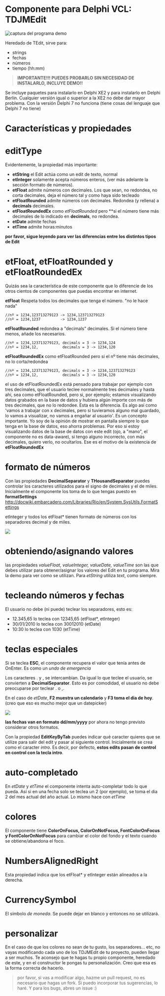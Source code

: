 # Componente para Delphi VCL: TDJMEdit

![captura del programa demo](img/capTest001.JPG)

Heredado de TEdit, sirve para:

- strings
- fechas
- números
- tiempo (hh:mm)

> **IMPORTANTE!!! PUEDES PROBARLO SIN NECESIDAD DE INSTALARLO, INCLUYE DEMO!!**

Se incluye paquetes para instalarlo en Delphi XE2 y para instalarlo en Delphi Berlin. Cualquier versión igual o superior a la XE2 no debe dar mayor problema. Con la versión Delphi 7 no funciona (tiene cosas del lenguaje que Delphi 7 no tiene)

# Características y propiedades

# editType
Evidentemente, la propiedad más importante:

- **etString** el Edit actúa como un edit de texto, normal
- **etInteger** solamente acepta números enteros, (ver más adelante la sección formato de números).
- **etFloat** admite números con decimales. Los que sean, no redondea, no corta decimales, deja el número tal y como haya sido tecleado
- **etFloatRounded** admite números con decimales. Redondea (y rellena) a **decimals** decimales.
- **etFloatRoundedEx** como *etFloatRounded* pero **si el número tiene más decimales de lo indicado en **decimals**, no redondea.
- **etDate** admite fechas
- **etTime** admite horas:minutos
 

**por favor, sigue leyendo para ver las diferencias entre los distintos tipos de Edit**

# etFloat, etFloatRounded y etFloatRoundedEx
Quizás sea la característica de este componente que lo diferencie de los otros cientos de componentes que puedas encontrar en internet.

**etFloat** Respeta todos los decimales que tenga el número. "no le hace nada"

```
//nº = 1234,123713279123 -> 1234,123713279123
//nº = 1234,1237         -> 1234,1237
```
                
**etFloatRounded** redondea a "decimals" decimales. Si el número tiene menos, añade los necesarios.

```
//nº = 1234,123713279123, decimals = 3 -> 1234,124
//nº = 1234,12,           decimals = 3 -> 1234,120
```     

**etFloatRoundedEx** como etFloatRounded pero si el nº tiene más decimales, no lo corta/redondea

```
//nº = 1234,123713279123, decimals = 3 -> 1234,123713279123
//nº = 1234,12,           decimals = 3 -> 1234,120
```

el uso de etFloatRoundedEx está pensado para trabajar por ejemplo con tres decimales, que el usuario teclee normalmente tres decimales y hasta ahí, sea como etFloatRounded, pero si, por ejemplo; estamos visualizando datos grabados en la base de datos y hubiera algún importe con más de tres decimales, que no lo redondee. Esta es la diferencia. Es algo así como 'vamos a trabajar con x decimales, pero si tuvieramos alguno mal guardado, lo vamos a visualizar, no vamos a engañar al usuario'. Es un concepto importante. Yo soy de la opinión de mostrar en pantalla siempre lo que tenga en la base de datos, eso ahorra problemas. Por eso si estoy visualizando datos de la base de datos con este edit (ojo, a "mano", el componente no es data-aware), si tengo alguno incorrecto, con más decimales, quiero verlo, no ocultarlos. Ese es el motivo de la existencia de **etFloatRoundedEx**


# formato de números

Con las propiedades **DecimalSeparator** y **THousandSeparator** puedes controlar los caracteres utilizados para el signo de decimales y el de miles. Inicialmente el componente los toma de lo que tengas puesto en **formatSettings** <a href="http://docwiki.embarcadero.com/Libraries/Rio/en/System.SysUtils.FormatSettings" target="_blank">http://docwiki.embarcadero.com/Libraries/Rio/en/System.SysUtils.FormatSettings</a>

etInteger y todos los etFloat* tienen formato de números con los separadores decimal y de miles.

![](img/capTest001.JPG)

# obteniendo/asignando valores
las propiedades *valueFloat, valueInteger, valueDate, valueTime* son las que debes utilizar para obtener/asignar los valores del Edit en tu programa. Mira la demo para ver como se utilizan. Para *etString* utiliza *text*, como siempre.

# tecleando números y fechas

El usuario no debe (ni puede) teclear los separadores, esto es:

- 12.345,65 lo teclea con 12345,65 (etFloat*, etInteger)
- 30/01/2010 lo teclea con 30012010 (etDate)
- 10:30 lo teclea con 1030 (etTime)

# teclas especiales 

Si se teclea **ESC**, el componente recupera el valor que tenía antes de OnEnter. Es como un *undo de emergencia*

Los caracteres . y , se intercambian. Da igual lo que teclee el usuario, se convierten a **DecimalSeparator**. Esto es por comodidad, el usuario no debe preocuparse por teclear . o ,. 

En el caso de *etDate*, **F2 muestra un calendario** y **F3 toma el dia de hoy**. (creo que eso es mucho mejor que un datepicker)

![](img/capTestCalendario.JPG)

**las fechas van en formato dd/mm/yyyy** por ahora no tengo previsto considerar otros formatos.

Con la propiedad **EditKeyByTab** puedes indicar qué caracter quieres que se utilize para salir del edit y pasar al siguiente control. Inicialmente se crea como el caracter *intro*. Es decir, por defecto, **estos edits pasan de control en control con la tecla intro**.

# auto-completado

En *etDate* y *etTime* el componente intenta auto-completar todo lo que pueda. Así si en una fecha solo se teclea un 2 (por ejemplo), se toma el dia 2 del mes actual del año actual. Lo mismo hace con *etTime*

# colores

El componente tiene **ColorOnFocus, ColorOnNotFocus, FontColorOnFocus y FontColorOnNotFocus** para cambiar el color del fondo y el texto cuando se obtiene/abandona el foco.

# NumbersAlignedRight

Esta propiedad indica que los etFloat* y etInteger están alineados a la derecha. 

# CurrencySymbol

El símbolo *de moneda*. Se puede dejar en blanco y entonces no se utilizará.

# personalizar

En el caso de que los colores no sean de tu gusto, los separadores... etc, no vayas modificando cada uno de los TDJMEdit de tu proyecto, pueden llegar a ser muchos. Te aconsejo que te hagas tu propio componente, heredado de este, y en el constructor le pongas tu personalización. Creo que esa es la forma correcta de hacerlo.

> por favor, si vas a modificar algo, hazme un pull request, no es necesario que hagas un fork. Si puedo incorporar tus sugerencias, lo haré. Y para los bugs, abres un issue :)

